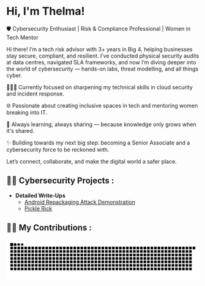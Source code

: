 <h1>Hi, I'm Thelma! </h1>

🛡️ Cybersecurity Enthusiast | Risk & Compliance Professional | Women in Tech Mentor

Hi there! I’m a tech risk advisor with 3+ years in Big 4, helping businesses stay secure, compliant, and resilient. I’ve conducted physical security audits at data centres, navigated SLA frameworks, and now I’m diving deeper into the world of cybersecurity — hands-on labs, threat modelling, and all things cyber.

👩🏽‍💻 Currently focused on sharpening my technical skills in cloud security and incident response.

🌐 Passionate about creating inclusive spaces in tech and mentoring women breaking into IT.

🧠 Always learning, always sharing — because knowledge only grows when it's shared.

✨ Building towards my next big step: becoming a Senior Associate and a cybersecurity force to be reckoned with.

Let’s connect, collaborate, and make the digital world a safer place.

<h2>👨‍💻 Cybersecurity Projects :</h2>

- <b> Detailed Write-Ups </b>
  - [Android Repackaging Attack Demonstration](https://github.com/ThelmaLobo/Android_Repackaging_Attack_Demo)
  - [Pickle Rick](https://github.com/ThelmaLobo/PickRick)
 
    
 <h2>👨‍💻 My Contributions :</h2>
 
![snake gif](https://github.com/ThelmaLobo/ThelmaLobo/blob/output/github-snake-dark.svg)






<!--
**joshmadakor1/joshmadakor1** is a ✨ _special_ ✨ repository because its `README.md` (this file) appears on your GitHub profile.


